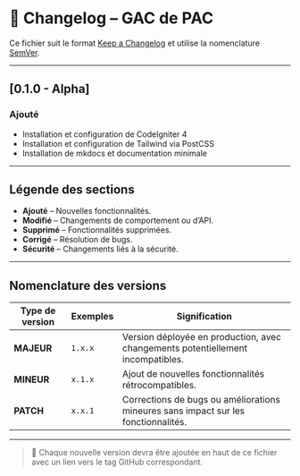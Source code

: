 # 📜 Changelog – GAC de PAC

Ce fichier suit le format [Keep a Changelog](https://keepachangelog.com/fr/1.1.0/) et utilise la nomenclature [SemVer](https://semver.org/lang/fr/).

---

## [0.1.0 - Alpha]

### Ajouté

- Installation et configuration de CodeIgniter 4
- Installation et configuration de Tailwind via PostCSS
- Installation de mkdocs et documentation minimale

---

## Légende des sections

- **Ajouté** – Nouvelles fonctionnalités.
- **Modifié** – Changements de comportement ou d’API.
- **Supprimé** – Fonctionnalités supprimées.
- **Corrigé** – Résolution de bugs.
- **Sécurité** – Changements liés à la sécurité.

---

## Nomenclature des versions

| Type de version | Exemples | Signification                                                                      |
| --------------- | -------- | ---------------------------------------------------------------------------------- |
| **MAJEUR**      | `1.x.x`  | Version déployée en production, avec changements potentiellement incompatibles.    |
| **MINEUR**      | `x.1.x`  | Ajout de nouvelles fonctionnalités rétrocompatibles.                               |
| **PATCH**       | `x.x.1`  | Corrections de bugs ou améliorations mineures sans impact sur les fonctionnalités. |

---

> 📌 Chaque nouvelle version devra être ajoutée en haut de ce fichier avec un lien vers le tag GitHub correspondant.
